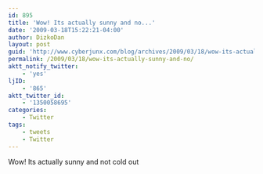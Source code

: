 ```yaml
---
id: 895
title: 'Wow! Its actually sunny and no...'
date: '2009-03-18T15:22:21-04:00'
author: DizkoDan
layout: post
guid: 'http://www.cyberjunx.com/blog/archives/2009/03/18/wow-its-actually-sunny-and-no/'
permalink: /2009/03/18/wow-its-actually-sunny-and-no/
aktt_notify_twitter:
    - 'yes'
ljID:
    - '865'
aktt_twitter_id:
    - '1350058695'
categories:
    - Twitter
tags:
    - tweets
    - Twitter
---
```


Wow! Its actually sunny and not cold out